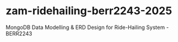 # zam-ridehailing-berr2243-2025
MongoDB Data Modelling &amp; ERD Design for Ride-Hailing System - BERR2243
